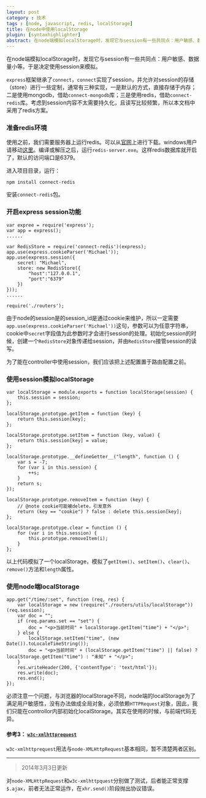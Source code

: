 ```yaml
---
layout: post
category : 技术
tags : [node, javascript, redis, localStorage]
title: 在node中使用localStorage
plugin: [syntaxhighlighter]
abstract: 在node端模拟localStorage时，发现它与session有一些共同点：用户敏感、数据量小等。于是决定使用session来模拟。
---
```


在node端模拟localStorage时，发现它与session有一些共同点：用户敏感、数据量小等。于是决定使用session来模拟。

`express`框架继承了`connect`，`connect`实现了session，并允许对session的存储（store）进行一些定制，通常有三种实现，一是默认的方式，直接存储于内存；二是使用mongodb，借助`connect-mongodb`库；三是使用redis，借助`connect-redis`库。考虑到session内容不太需要持久化，且读写比较频繁，所以本文档中采用了redis方案。

### 准备redis环境

使用之前，我们需要服务器上运行redis。可以从[官网](http://redis.io/download)上进行下载。windows用户请移动[这里](https://github.com/MSOpenTech/redis/tree/2.6/bin/release)。编译或解压之后，运行`redis-server.exe`。这样redis数据库就开启了，默认的访问端口是6379。

进入项目目录，运行：

```
npm install connect-redis
```

安装`connect-redis`包。

### 开启express session功能

```
var expree = require('express');
var app = express();
......

var RedisStore = require('connect-redis')(express);
app.use(express.cookieParser('Michael'));
app.use(express.session({
    secret: "Michael",
    store: new RedisStore({
        "host":"127.0.0.1",
        "port":"6379"
    })
}));
......

require('./routers');
```

由于node的session是的session_id是通过cookie来维护，所以一定需要`app.use(express.cookieParser('Michael'))`这句，参数可以为任意字符串，cookie中`secret`字段值为此参数时才会进行session的处理。初始化session的时候，创建一个`RedisStore`对象传递给session，并由`RedisStore`接管session的读写。

为了能在controller中使用session，我们应该把上述配置置于路由配置之前。

### 使用session模拟localStorage

```
var localStorage = module.exports = function localStorage(session) {
    this.session = session;
};

localStorage.prototype.getItem = function (key) {
    return this.session[key];
};

localStorage.prototype.setItem = function (key, value) {
    return this.session[key] = value;
};

localStorage.prototype.__defineGetter__("length", function () {
    var s = -7;
    for (var i in this.session) {
        ++s;
    }
    return s;
});

localStorage.prototype.removeItem = function (key) {
    // @note cookie可能被delete，引发意外
    return (key == "cookie") ? false : delete this.session[key];
};

localStorage.prototype.clear = function () {
    for (var i in this.session) {
        this.prototype.removeItem(i);
    }
};
```

以上代码模拟了一个localStorage，模拟了`getItem()`、`setItem()`、`clear()`、`remove()`方法和`length`属性。

### 使用node端localStorage

```
app.get("/time/:set", function (req, res) {
    var localStorage = new (require("./routers/utils/localStorage"))(req.session);
    var doc = "";
    if (req.params.set == "set") {
        doc = "<p>当前时间" + localStorage.getItem("time") + "</p>";
    } else {
        localStorage.setItem("time", (new Date()).toLocaleTimeString());
        doc = "<p>当前时间" + (localStorage.getItem("time") || false) ? localStorage.getItem("time") : "未知" + "</p>";
    }
    res.writeHeader(200, {'contentType': 'text/html'});
    res.write(doc);
    res.end();
});
```

必须注意一个问题，与浏览器的localStorage不同，node端的localStorage为了满足用户敏感性，没有办法做成全局对象，必须依赖`HTTPRequest`对象，因此，我们只能在controllor内部初始化localStorage。其实在使用的时候，与前端代码无异。

#### 参考3： [`w3c-xmlhttprequest`](https://github.com/ykzts/node-xmlhttprequest)

`w3c-xmlhttprequest`用法与`node-XMLHttpRequest`基本相同，暂不清楚两者区别。

---

> 2014年3月3日更新

对`node-XMLHttpRequest`和`w3c-xmlhttpquest`分别做了测试，后者能正常支撑`$.ajax`，前者无法正常运作，在`xhr.send()`阶段抛出协议错误。
